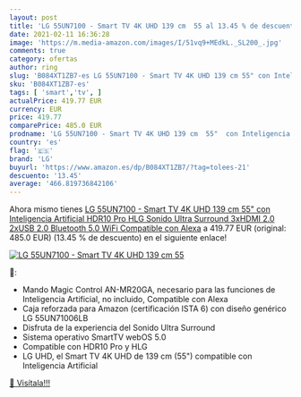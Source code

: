 ```yaml
---
layout: post
title: 'LG 55UN7100 - Smart TV 4K UHD 139 cm  55 al 13.45 % de descuento'
date: 2021-02-11 16:36:28
image: 'https://m.media-amazon.com/images/I/51vq9+MEdkL._SL200_.jpg'
comments: true
category: ofertas
author: ring
slug: 'B084XT1ZB7-es LG 55UN7100 - Smart TV 4K UHD 139 cm 55" con Inteligencia...'
sku: 'B084XT1ZB7-es'
tags: [ 'smart','tv', ]
actualPrice: 419.77 EUR
currency: EUR
price: 419.77
comparePrice: 485.0 EUR
prodname: 'LG 55UN7100 - Smart TV 4K UHD 139 cm  55"  con Inteligencia Artificial  HDR10 Pro  HLG  Sonido Ultra Surround  3xHDMI 2.0  2xUSB 2.0  Bluetooth 5.0  WiFi  Compatible con Alexa'
country: 'es'
flag: '🇪🇸'
brand: 'LG'
buyurl: 'https://www.amazon.es/dp/B084XT1ZB7/?tag=tolees-21'
descuento: '13.45'
average: '466.819736842106'
---
```


Ahora mismo tienes [LG 55UN7100 - Smart TV 4K UHD 139 cm  55"  con Inteligencia Artificial  HDR10 Pro  HLG  Sonido Ultra Surround  3xHDMI 2.0  2xUSB 2.0  Bluetooth 5.0  WiFi  Compatible con Alexa](https://www.amazon.es/dp/B084XT1ZB7/?tag=tolees-21) a 419.77 EUR (original: 485.0 EUR) (13.45 %  de descuento) en el siguiente enlace!

[![LG 55UN7100 - Smart TV 4K UHD 139 cm  55](https://m.media-amazon.com/images/I/51vq9+MEdkL._SL200_.jpg)](https://www.amazon.es/dp/B084XT1ZB7/?tag=tolees-21)

🔎:

- Mando Magic Control AN-MR20GA, necesario para las funciones de Inteligencia Artificial, no incluido, Compatible con Alexa
- Caja reforzada para Amazon (certificación ISTA 6) con diseño genérico LG 55UN71006LB
- Disfruta de la experiencia del Sonido Ultra Surround
- Sistema operativo SmartTV webOS 5.0
- Compatible con HDR10 Pro y HLG
- LG UHD, el Smart TV 4K UHD de 139 cm (55") compatible con Inteligencia Artificial

[🛒 Visítala!!!](https://www.amazon.es/dp/B084XT1ZB7/?tag=tolees-21)
